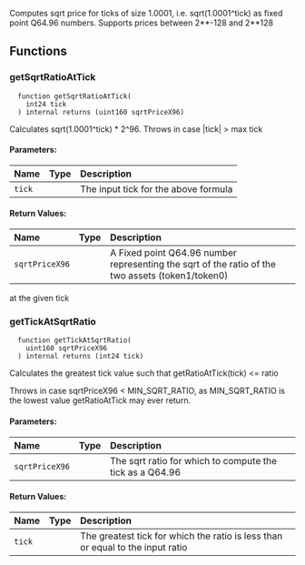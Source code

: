 Computes sqrt price for ticks of size 1.0001, i.e. sqrt(1.0001^tick) as fixed point Q64.96 numbers. Supports
prices between 2**-128 and 2**128


## Functions
### getSqrtRatioAtTick
```solidity
  function getSqrtRatioAtTick(
    int24 tick
  ) internal returns (uint160 sqrtPriceX96)
```
Calculates sqrt(1.0001^tick) * 2^96.  Throws in case |tick| > max tick


#### Parameters:
| Name | Type | Description                                                          |
| :--- | :--- | :------------------------------------------------------------------- |
|`tick` |  | The input tick for the above formula

#### Return Values:
| Name                           | Type          | Description                                                                  |
| :----------------------------- | :------------ | :--------------------------------------------------------------------------- |
|`sqrtPriceX96`|  | A Fixed point Q64.96 number representing the sqrt of the ratio of the two assets (token1/token0)
at the given tick
### getTickAtSqrtRatio
```solidity
  function getTickAtSqrtRatio(
    uint160 sqrtPriceX96
  ) internal returns (int24 tick)
```
Calculates the greatest tick value such that getRatioAtTick(tick) <= ratio

Throws in case sqrtPriceX96 < MIN_SQRT_RATIO, as MIN_SQRT_RATIO is the lowest value getRatioAtTick may
ever return.

#### Parameters:
| Name | Type | Description                                                          |
| :--- | :--- | :------------------------------------------------------------------- |
|`sqrtPriceX96` |  | The sqrt ratio for which to compute the tick as a Q64.96

#### Return Values:
| Name                           | Type          | Description                                                                  |
| :----------------------------- | :------------ | :--------------------------------------------------------------------------- |
|`tick`|  | The greatest tick for which the ratio is less than or equal to the input ratio
